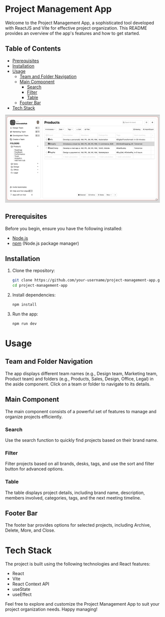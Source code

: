 # Project Management App

Welcome to the Project Management App, a sophisticated tool developed with ReactJS and Vite for effective project organization. This README provides an overview of the app's features and how to get started.

## Table of Contents

- [Prerequisites](#prerequisites)
- [Installation](#installation)
- [Usage](#usage)
  - [Team and Folder Navigation](#team-and-folder-navigation)
  - [Main Component](#main-component)
    - [Search](#search)
    - [Filter](#filter)
    - [Table](#table)
  - [Footer Bar](#footer-bar)
- [Tech Stack](#tech-stack)

![HomePage](./src/images/homePage.png)

## Prerequisites

Before you begin, ensure you have the following installed:

- [Node.js](https://nodejs.org/)
- [npm](https://www.npmjs.com/) (Node.js package manager)

## Installation

1. Clone the repository:

   ```bash
   git clone https://github.com/your-username/project-management-app.git
   cd project-management-app

   ```

2. Install dependencies:

   ```bash
   npm install

   ```

3. Run the app:
   ```bash
   npm run dev
   ```

# Usage

## Team and Folder Navigation

The app displays different team names (e.g., Design team, Marketing team, Product team) and folders (e.g., Products, Sales, Design, Office, Legal) in the aside component. Click on a team or folder to navigate to its details.

## Main Component

The main component consists of a powerful set of features to manage and organize projects efficiently.

### Search

Use the search function to quickly find projects based on their brand name.

### Filter

Filter projects based on all brands, desks, tags, and use the sort and filter button for advanced options.

### Table

The table displays project details, including brand name, description, members involved, categories, tags, and the next meeting timeline.

## Footer Bar

The footer bar provides options for selected projects, including Archive, Delete, More, and Close.

# Tech Stack

The project is built using the following technologies and React features:

- React
- Vite
- React Context API
- useState
- useEffect

Feel free to explore and customize the Project Management App to suit your project organization needs. Happy managing!
